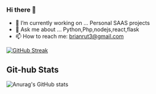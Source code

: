 ### Hi there 👋
- 🔭 I’m currently working on ...  Personal SAAS projects
- 💬 Ask me about ... Python,Php,nodejs,react,flask
- 📫 How to reach me: brianrut3@gmail.com

<!--
**theoreticallybrian/theoreticallybrian** is a ✨ _special_ ✨ repository because its `README.md` (this file) appears on your GitHub profile.

Here are some ideas to get you started:




-->

[![GitHub Streak](https://streak-stats.demolab.com/?user=theoreticallybrian&theme=radical)](https://git.io/streak-stats)

## Git-hub Stats

![Anurag's GitHub stats](https://github-readme-stats.vercel.app/api?username=theoreticallybrian&show_icons=true&theme=radical)


